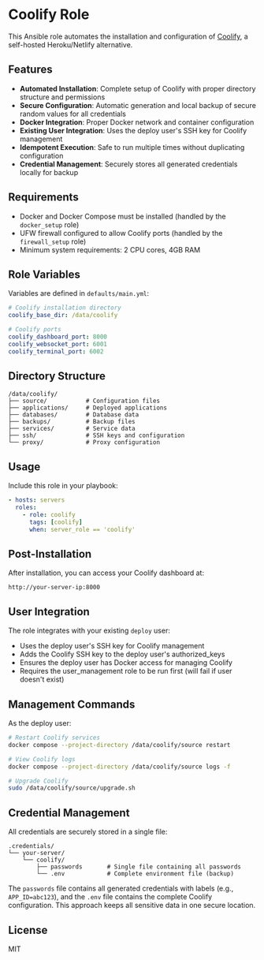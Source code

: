 # Coolify Role

This Ansible role automates the installation and configuration of [Coolify](https://coolify.io/), a self-hosted Heroku/Netlify alternative.

## Features

- **Automated Installation**: Complete setup of Coolify with proper directory structure and permissions
- **Secure Configuration**: Automatic generation and local backup of secure random values for all credentials
- **Docker Integration**: Proper Docker network and container configuration
- **Existing User Integration**: Uses the deploy user's SSH key for Coolify management
- **Idempotent Execution**: Safe to run multiple times without duplicating configuration
- **Credential Management**: Securely stores all generated credentials locally for backup

## Requirements

- Docker and Docker Compose must be installed (handled by the `docker_setup` role)
- UFW firewall configured to allow Coolify ports (handled by the `firewall_setup` role)
- Minimum system requirements: 2 CPU cores, 4GB RAM

## Role Variables

Variables are defined in `defaults/main.yml`:

```yaml
# Coolify installation directory
coolify_base_dir: /data/coolify

# Coolify ports
coolify_dashboard_port: 8000
coolify_websocket_port: 6001
coolify_terminal_port: 6002
```

## Directory Structure

```
/data/coolify/
├── source/           # Configuration files
├── applications/     # Deployed applications
├── databases/        # Database data
├── backups/          # Backup files
├── services/         # Service data
├── ssh/              # SSH keys and configuration
└── proxy/            # Proxy configuration
```

## Usage

Include this role in your playbook:

```yaml
- hosts: servers
  roles:
    - role: coolify
      tags: [coolify]
      when: server_role == 'coolify'
```

## Post-Installation

After installation, you can access your Coolify dashboard at:
```
http://your-server-ip:8000
```

## User Integration

The role integrates with your existing `deploy` user:

- Uses the deploy user's SSH key for Coolify management
- Adds the Coolify SSH key to the deploy user's authorized_keys
- Ensures the deploy user has Docker access for managing Coolify
- Requires the user_management role to be run first (will fail if user doesn't exist)

## Management Commands

As the deploy user:

```bash
# Restart Coolify services
docker compose --project-directory /data/coolify/source restart

# View Coolify logs
docker compose --project-directory /data/coolify/source logs -f

# Upgrade Coolify
sudo /data/coolify/source/upgrade.sh
```

## Credential Management

All credentials are securely stored in a single file:

```
.credentials/
└── your-server/
    └── coolify/
        ├── passwords       # Single file containing all passwords
        └── .env            # Complete environment file (backup)
```

The `passwords` file contains all generated credentials with labels (e.g., `APP_ID=abc123`), and the `.env` file contains the complete Coolify configuration. This approach keeps all sensitive data in one secure location.

## License

MIT